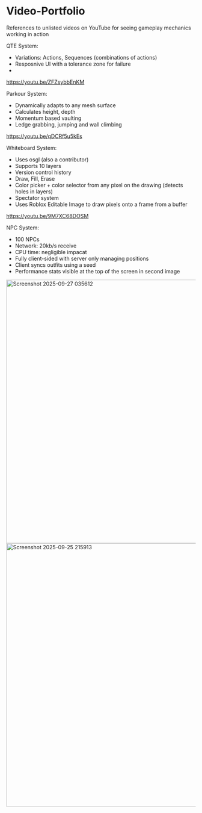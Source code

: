 # Video-Portfolio
References to unlisted videos on YouTube for seeing gameplay mechanics working in action

QTE System:
- Variations: Actions, Sequences (combinations of actions)
- Resposnive UI with a tolerance zone for failure
- 
https://youtu.be/ZFZsybbEnKM

Parkour System:
- Dynamically adapts to any mesh surface
- Calculates height, depth
- Momentum based vaulting
- Ledge grabbing, jumping and wall climbing

https://youtu.be/qDCRf5u5kEs

Whiteboard System:
- Uses osgl (also a contributor)
- Supports 10 layers
- Version control history
- Draw, Fill, Erase
- Color picker + color selector from any pixel on the drawing (detects holes in layers)
- Spectator system
- Uses Roblox Editable Image to draw pixels onto a frame from a buffer

https://youtu.be/9M7XC68DOSM

NPC System:
- 100 NPCs
- Network: 20kb/s receive
- CPU time: negligible impacat
- Fully client-sided with server only managing positions
- Client syncs outfits using a seed
- Performance stats visible at the top of the screen in second image

<img width="700" height="700" alt="Screenshot 2025-09-27 035612" src="https://github.com/user-attachments/assets/c3b64790-7509-4363-bfa7-c18e55de4863" />
<img width="700" height="700" alt="Screenshot 2025-09-25 215913" src="https://github.com/user-attachments/assets/c7e27188-b6cb-4dac-91b0-751bdd2e6fb9" />
